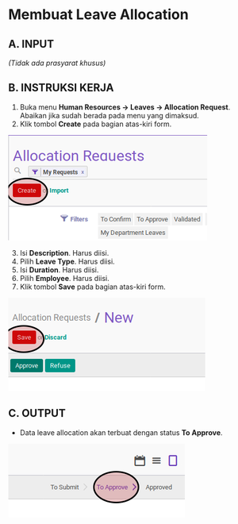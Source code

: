 # Membuat Leave Allocation

## A. INPUT

*(Tidak ada prasyarat khusus)*

## B. INSTRUKSI KERJA

1. Buka menu **Human Resources -> Leaves -> Allocation Request**. Abaikan jika sudah berada pada menu yang dimaksud.
2. Klik tombol **Create** pada bagian atas-kiri form.

![](../../img/leave-allocation/tombol-create.png)

3. Isi **Description**. Harus diisi.
4. Pilih **Leave Type**. Harus diisi.
5. Isi **Duration**. Harus diisi.
6. Pilih **Employee**. Harus diisi.
7. Klik tombol **Save** pada bagian atas-kiri form.

![](../../img/leave-allocation/tombol-simpan.png)

## C. OUTPUT

* Data leave allocation akan terbuat dengan status **To Approve**.

![](../../img/leave-allocation/status-to-approve.png)

